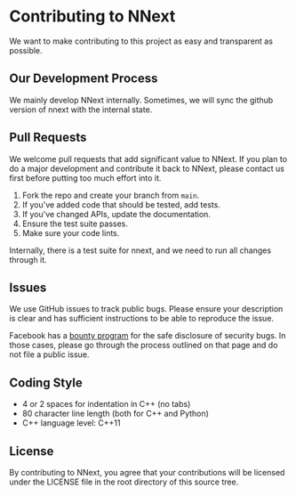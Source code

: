 # Contributing to NNext

We want to make contributing to this project as easy and transparent as
possible.

## Our Development Process

We mainly develop NNext internally. Sometimes, we will sync the
github version of nnext with the internal state.

## Pull Requests

We welcome pull requests that add significant value to NNext. If you plan to do
a major development and contribute it back to NNext, please contact us first before
putting too much effort into it.

1. Fork the repo and create your branch from `main`.
2. If you've added code that should be tested, add tests.
3. If you've changed APIs, update the documentation.
4. Ensure the test suite passes.
5. Make sure your code lints.

Internally, there is a test suite for nnext, and we need to run
all changes through it.

## Issues

We use GitHub issues to track public bugs. Please ensure your description is
clear and has sufficient instructions to be able to reproduce the issue.

Facebook has a [bounty program](https://www.facebook.com/whitehat/) for the safe
disclosure of security bugs. In those cases, please go through the process
outlined on that page and do not file a public issue.

## Coding Style

* 4 or 2 spaces for indentation in C++ (no tabs)
* 80 character line length (both for C++ and Python)
* C++ language level: C++11

## License

By contributing to NNext, you agree that your contributions will be licensed
under the LICENSE file in the root directory of this source tree.
